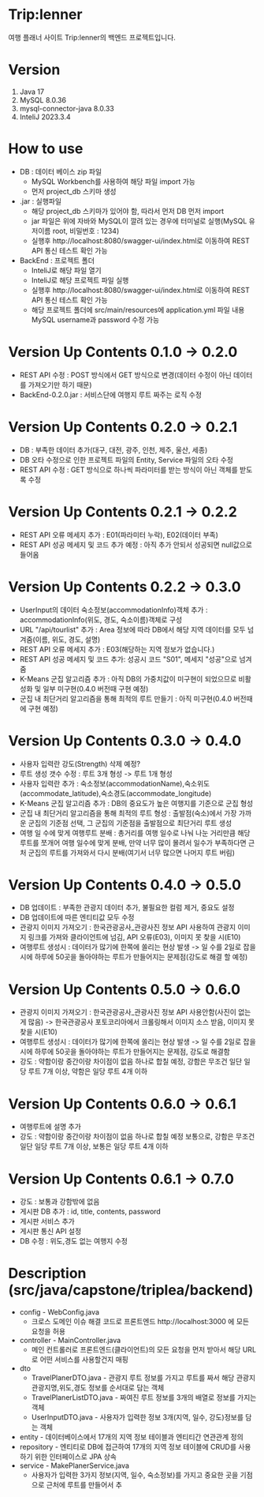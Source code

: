 Trip:lenner
=============
여행 플래너 사이트 Trip:lenner의 백엔드 프로젝트입니다.

Version
=============
1. Java 17   
2. MySQL 8.0.36   
3. mysql-connector-java 8.0.33   
4. InteliJ 2023.3.4   

How to use
=============
* DB : 데이터 베이스 zip 파일
  * MySQL Workbench를 사용하여 해당 파일 import 가능
  * 먼저 project_db 스키마 생성
* .jar : 실행파일
  * 해당 project_db 스키마가 있어야 함, 따라서 먼저 DB 먼저 import
  * jar 파일은 위에 자바와 MySQL이 깔려 있는 경우에 터미널로 실행(MySQL 유저이름 root, 비밀번호 : 1234)
  * 실행후 http://localhost:8080/swagger-ui/index.html로 이동하여 REST API 통신 테스트 확인 가능
* BackEnd : 프로젝트 폴더
  * InteliJ로 해당 파일 열기
  * InteliJ로 해당 프로젝트 파일 실행
  * 실행후 http://localhost:8080/swagger-ui/index.html로 이동하여 REST API 통신 테스트 확인 가능
  * 해당 프로젝트 폴더에 src/main/resources에 application.yml 파일 내용 MySQL username과 password 수정 가능

Version Up Contents 0.1.0 -> 0.2.0
=============
* REST API 수정 : POST 방식에서 GET 방식으로 변경(데이터 수정이 아닌 데이터를 가져오기만 하기 때문)
* BackEnd-0.2.0.jar : 서비스단에 여행지 루트 짜주는 로직 수정

Version Up Contents 0.2.0 -> 0.2.1
=============
* DB : 부족한 데이터 추가(대구, 대전, 광주, 인천, 제주, 울산, 세종)
* DB 오타 수정으로 인한 프로젝트 파일의 Entity, Service 파일의 오타 수정
* REST API 수정 : GET 방식으로 하나씩 파라미터를 받는 방식이 아닌 객체를 받도록 수정

Version Up Contents 0.2.1 -> 0.2.2
=============
* REST API 오류 메세지 추가 : E01(파라미터 누락), E02(데이터 부족)
* REST API 성공 메세지 및 코드 추가 예정 : 아직 추가 안되서 성공되면 null값으로 들어옴

Version Up Contents 0.2.2 -> 0.3.0
=============
* UserInput의 데이터 숙소정보(accommodationInfo)객체 추가 : accommodationInfo(위도, 경도, 숙소이름)객체로 구성
* URL "/api/tourlist" 추가 : Area 정보에 따라 DB에서 해당 지역 데이터를 모두 넘겨줌(이름, 위도, 경도, 설명) 
* REST API 오류 메세지 추가 : E03(해당하는 지역 정보가 없습니다.)
* REST API 성공 메세지 및 코드 추가: 성공시 코드 "S01", 메세지 "성공"으로 넘겨줌
* K-Means 군집 알고리즘 추가 : 아직 DB의 가중치값이 미구현이 되었으므로 비활성화 및 일부 미구현(0.4.0 버전때 구현 예정)
* 군집 내 최단거리 알고리즘을 통해 최적의 루트 만들기 : 아직 미구현(0.4.0 버전때에 구현 예정)

Version Up Contents 0.3.0 -> 0.4.0
=============
* 사용자 입력란 강도(Strength) 삭제 예정?
* 루트 생성 갯수 수정 : 루트 3개 형성 -> 루트 1개 형성
* 사용자 입력란 추가 : 숙소정보(accommodationName),숙소위도(accommodate_latitude),숙소경도(accommodate_longitude)
* K-Means 군집 알고리즘 추가 : DB의 중요도가 높은 여행지를 기준으로 군집 형성
* 군집 내 최단거리 알고리즘을 통해 최적의 루트 형성 : 출발점(숙소)에서 가장 가까운 군집의 기준점 선택, 그 군집의 기준점을 출발점으로 최단거리 루트 생성
* 여행 일 수에 맞게 여행루트 분배 : 총거리를 여행 일수로 나눠 나눈 거리만큼 해당 루트를 쪼개어 여행 일수에 맞게 분배, 만약 너무 많이 몰려서 일수가 부족하다면 근처 군집의 루트를 가져와서 다시 분배(여기서 너무 많으면 나머지 루트 버림)

Version Up Contents 0.4.0 -> 0.5.0
=============
* DB 업데이트 : 부족한 관광지 데이터 추가, 불필요한 컬럼 제거, 중요도 설정
* DB 업데이트에 따른 엔티티값 모두 수정
* 관광지 이미지 가져오기 : 한국관광공사_관광사진 정보 API 사용하여 관광지 이미지 링크를 가져와 클라이언트에 넘김, API 오류(E03), 이미지 못 찾을 시(E10)
* 여행루트 생성시 : 데이터가 많기에 한쪽에 쏠리는 현상 발생 -> 일 수를 2일로 잡을 시에 하루에 50곳을 돌아야하는 루트가 만들어지는 문제점(강도로 해결 할 예정)

Version Up Contents 0.5.0 -> 0.6.0
=============
* 관광지 이미지 가져오기 : 한국관광공사_관광사진 정보 API 사용안함(사진이 없는게 많음) -> 한국관광공사 포토코리아에서 크롤링해서 이미지 소스 받음, 이미지 못찾을 시(E10)
* 여행루트 생성시 : 데이터가 많기에 한쪽에 쏠리는 현상 발생 -> 일 수를 2일로 잡을 시에 하루에 50곳을 돌아야하는 루트가 만들어지는 문제점, 강도로 해결함
* 강도 : 약함이랑 중간이랑 차이점이 없음 하나로 합칠 예정, 강함은 무조건 일단 일당 루트 7개 이상, 약함은 일당 루트 4개 이하

Version Up Contents 0.6.0 -> 0.6.1
=============
* 여행루트에 설명 추가
* 강도 : 약함이랑 중간이랑 차이점이 없음 하나로 합칠 예정 보통으로, 강함은 무조건 일단 일당 루트 7개 이상, 보통은 일당 루트 4개 이하

Version Up Contents 0.6.1 -> 0.7.0
=============
* 강도 : 보통과 강함밖에 없음
* 게시판 DB 추가 : id, title, contents, password
* 게시판 서비스 추가
* 게시판 통신 API 설정
* DB 수정 : 위도,경도 없는 여행지 수정

Description (src/java/capstone/triplea/backend)
=============
* config - WebConfig.java
  * 크로스 도메인 이슈 해결 코드로 프론트엔드 http://localhost:3000 에 모든 요청을 허용
* controller - MainController.java
  * 메인 컨트롤러로 프론트엔드(클라이언트)의 모든 요청을 먼저 받아서 해당 URL로 어떤 서비스를 사용할건지 매핑
* dto
  * TravelPlanerDTO.java - 관광지 루트 정보를 가지고 루트를 짜서 해당 관광지 관광지명,위도,경도 정보를 순서대로 담는 객체
  * TravelPlanerListDTO.java - 짜여진 루트 정보를 3개의 배열로 정보를 가지는 객체
  * UserInputDTO.java - 사용자가 입력한 정보 3개(지역, 일수, 강도)정보를 담는 객체
* entity - 데이터베이스에서 17개의 지역 정보 테이블과 엔티티간 연관관계 정의
* repository - 엔티티로 DB에 접근하여 17개의 지역 정보 테이블에 CRUD를 사용하기 위한 인터페이스로 JPA 상속
* service - MakePlanerService.java
  * 사용자가 입력한 3가지 정보(지역, 일수, 숙소정보)를 가지고 중요한 곳을 기점으로 근처에 루트를 만들어서 추
  
